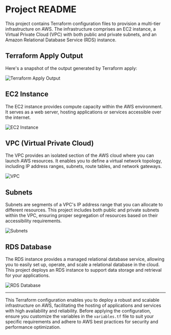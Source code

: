 # Project README

This project contains Terraform configuration files to provision a multi-tier infrastructure on AWS. The infrastructure comprises an EC2 instance, a Virtual Private Cloud (VPC) with both public and private subnets, and an Amazon Relational Database Service (RDS) instance.

## Terraform Apply Output

Here's a snapshot of the output generated by Terraform apply:

![Terraform Apply Output](https://github.com/Mostafayouni/ivolvetraining/assets/105316729/c4f35de4-95a0-42b5-a9b1-342239569f71)

## EC2 Instance

The EC2 instance provides compute capacity within the AWS environment. It serves as a web server, hosting applications or services accessible over the internet.

![EC2 Instance](https://github.com/Mostafayouni/ivolvetraining/assets/105316729/e2ba66ae-0ed0-4ee0-b1cb-179bf8925bf0)

## VPC (Virtual Private Cloud)

The VPC provides an isolated section of the AWS cloud where you can launch AWS resources. It enables you to define a virtual network topology, including IP address ranges, subnets, route tables, and network gateways.

![VPC](https://github.com/Mostafayouni/ivolvetraining/assets/105316729/0601112b-6b1d-408d-b0f9-03c54303c075)

## Subnets

Subnets are segments of a VPC's IP address range that you can allocate to different resources. This project includes both public and private subnets within the VPC, ensuring proper segregation of resources based on their accessibility requirements.

![Subnets](https://github.com/Mostafayouni/ivolvetraining/assets/105316729/a65d239e-8b3e-4ddb-8fc4-4d079ae51b99)

## RDS Database

The RDS instance provides a managed relational database service, allowing you to easily set up, operate, and scale a relational database in the cloud. This project deploys an RDS instance to support data storage and retrieval for your applications.

![RDS Database](https://github.com/Mostafayouni/ivolvetraining/assets/105316729/a61462e2-74dd-4614-91a3-128e3d842ede)

---

This Terraform configuration enables you to deploy a robust and scalable infrastructure on AWS, facilitating the hosting of applications and services with high availability and reliability. Before applying the configuration, ensure you customize the variables in the `variables.tf` file to suit your specific requirements and adhere to AWS best practices for security and performance optimization.
